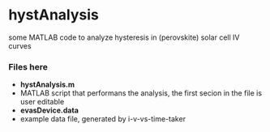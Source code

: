 hystAnalysis
=================

some MATLAB code to analyze hysteresis in (perovskite) solar cell IV curves

### Files here
- __hystAnalysis.m__
 - MATLAB script that performans the analysis, the first secion in the file is user editable
- __evasDevice.data__
 - example data file, generated by i-v-vs-time-taker
